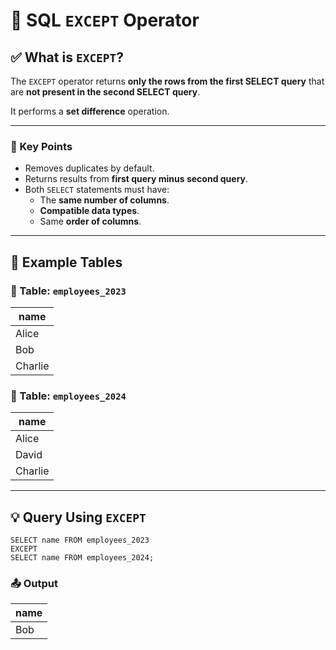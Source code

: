 # 🚫 SQL `EXCEPT` Operator

## ✅ What is `EXCEPT`?

The `EXCEPT` operator returns **only the rows from the first SELECT query** that are **not present in the second SELECT query**.

It performs a **set difference** operation.

---

### 🧠 Key Points

- Removes duplicates by default.
- Returns results from **first query minus second query**.
- Both `SELECT` statements must have:
    - The **same number of columns**.
    - **Compatible data types**.
    - Same **order of columns**.

---

## 🧪 Example Tables

### 🧾 Table: `employees_2023`

| name    |
|---------|
| Alice   |
| Bob     |
| Charlie |

### 🧾 Table: `employees_2024`

| name    |
|---------|
| Alice   |
| David   |
| Charlie |

---

## 💡 Query Using `EXCEPT`

```roomsql
SELECT name FROM employees_2023
EXCEPT
SELECT name FROM employees_2024;
```
### 📤 Output
| name |
| ---- |
| Bob  |
